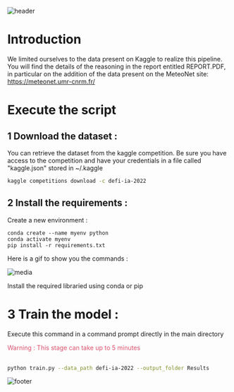 ![header](https://capsule-render.vercel.app/api?type=waving&color=9999FF&height=300&section=header&text=🌦🌡Team%20%2B1%20for%20the%20win📈🌞&fontSize=50&animation=twinkling&fontAlignY=38&desc=by%20Dorian%20VOYDIE,%20Thomas%20FRAMERY,%20Yoann%20MAAREK&descAlignY=51&descAlign=62&fontColor=FFFFFF)

# Introduction

We limited ourselves to the data present on Kaggle to realize this pipeline. You will find the details of the reasoning in the report entitled REPORT.PDF, in particular on the addition of the data present on the MeteoNet site: https://meteonet.umr-cnrm.fr/

# Execute the script

## 1 Download the dataset :

You can retrieve the dataset from the kaggle competition. Be sure you have access to the competition and have your credentials in a file called "kaggle.json" stored in ~/.kaggle

```Bash
kaggle competitions download -c defi-ia-2022
```

## 2 Install the requirements :

Create a new environment :

```conda
conda create --name myenv python
conda activate myenv
pip install -r requirements.txt
```

Here is a gif to show you the commands :

![media](Media/Installation.gif)

Install the required libraried using conda or pip

# 3 Train the model :

Execute this command in a command prompt directly in the main directory

<div style="color:#db516d">Warning : This stage can take up to 5 minutes</div>
<br>

```Bash
python train.py --data_path defi-ia-2022 --output_folder Results
```

![footer](https://capsule-render.vercel.app/api?type=waving&color=9999FF&height=150&section=footer&fontSize=50)
